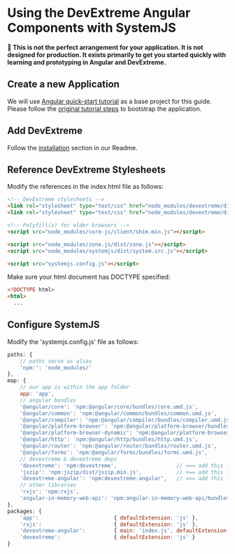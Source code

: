 # Using the DevExtreme Angular Components with SystemJS

**:red_circle: This is not the perfect arrangement for your application. It is not designed for production. 
It exists primarily to get you started quickly with learning and prototyping in Angular and DevExtreme.**

## Create a new Application ##

We will use [Angular quick-start tutorial](https://angular.io/docs/ts/latest/quickstart.html) as a base project for this guide. Please follow the
[original tutorial steps](https://github.com/angular/quickstart/blob/master/README.md) to bootstrap the application.

## Add DevExtreme ##

Follow the [installation](https://github.com/DevExpress/devextreme-angular#installation) section in our Readme.

## <a name="configuration"></a>Reference DevExtreme Stylesheets ##

Modify the references in the index.html file as follows:

```html
<!-- DevExtreme stylesheets -->
<link rel="stylesheet" type="text/css" href="node_modules/devextreme/dist/css/dx.common.css" />
<link rel="stylesheet" type="text/css" href="node_modules/devextreme/dist/css/dx.light.css" />

<!-- Polyfill(s) for older browsers -->
<script src="node_modules/core-js/client/shim.min.js"></script>

<script src="node_modules/zone.js/dist/zone.js"></script>
<script src="node_modules/systemjs/dist/system.src.js"></script>

<script src="systemjs.config.js"></script>
```

Make sure your html document has DOCTYPE specified:

```html
<!DOCTYPE html>
<html>
  ...
```

## Configure SystemJS ##

Modify the 'systemjs.config.js' file as follows:

```js
paths: {
    // paths serve as alias
    'npm:': 'node_modules/'
},
map: {
    // our app is within the app folder
    app: 'app',
    // angular bundles
    '@angular/core': 'npm:@angular/core/bundles/core.umd.js',
    '@angular/common': 'npm:@angular/common/bundles/common.umd.js',
    '@angular/compiler': 'npm:@angular/compiler/bundles/compiler.umd.js',
    '@angular/platform-browser': 'npm:@angular/platform-browser/bundles/platform-browser.umd.js',
    '@angular/platform-browser-dynamic': 'npm:@angular/platform-browser-dynamic/bundles/platform-browser-dynamic.umd.js',
    '@angular/http': 'npm:@angular/http/bundles/http.umd.js',
    '@angular/router': 'npm:@angular/router/bundles/router.umd.js',
    '@angular/forms': 'npm:@angular/forms/bundles/forms.umd.js',
    // devextreme & devextreme deps
    'devextreme': 'npm:devextreme',                   // <== add this line
    'jszip': 'npm:jszip/dist/jszip.min.js',           // <== add this line
    'devextreme-angular': 'npm:devextreme-angular',   // <== add this line
    // other libraries
    'rxjs': 'npm:rxjs',
    'angular-in-memory-web-api': 'npm:angular-in-memory-web-api/bundles/in-memory-web-api.umd.js'
},
packages: {
    'app':                        { defaultExtension: 'js' },
    'rxjs':                       { defaultExtension: 'js' },
    'devextreme-angular':         { main: 'index.js', defaultExtension: 'js' }, // <== add this line
    'devextreme':                 { defaultExtension: 'js' }                    // <== add this line
}
```
